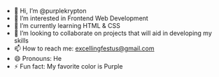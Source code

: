- 👋 Hi, I’m @purplekrypton
- 👀 I’m interested in Frontend Web Development
- 🌱 I’m currently learning HTML & CSS
- 💞️ I’m looking to collaborate on projects that will aid in developing my skills
- 📫 How to reach me: excellingfestus@gmail.com 
- 😄 Pronouns: He
- ⚡ Fun fact: My favorite color is Purple

<!---
purplekrypton/purplekrypton is a ✨ special ✨ repository because its `README.md` (this file) appears on your GitHub profile.
You can click the Preview link to take a look at your changes.
--->
